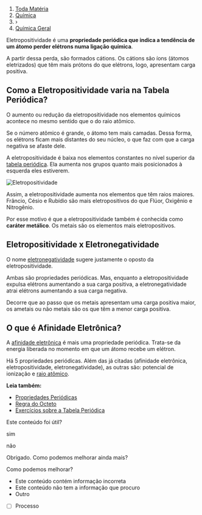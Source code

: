1.  [Toda Matéria](https://www.todamateria.com.br/) 
2.  [Química](https://www.todamateria.com.br/quimica/)
3.  ›
4.  [Química Geral](https://www.todamateria.com.br/quimica/quimica-geral/)

Eletropositividade é uma **propriedade periódica que indica a tendência de um átomo perder elétrons numa ligação química**.

A partir dessa perda, são formados cátions. Os cátions são íons (átomos eletrizados) que têm mais prótons do que elétrons, logo, apresentam carga positiva.

## Como a Eletropositividade varia na Tabela Periódica?

O aumento ou redução da eletropositividade nos elementos químicos acontece no mesmo sentido que o do raio atômico.

Se o número atômico é grande, o átomo tem mais camadas. Dessa forma, os elétrons ficam mais distantes do seu núcleo, o que faz com que a carga negativa se afaste dele.

A eletropositividade é baixa nos elementos constantes no nível superior da [tabela periódica](https://www.todamateria.com.br/tabela-periodica/). Ela aumenta nos grupos quanto mais posicionados à esquerda eles estiverem.

![Eletropositividade](https://static.todamateria.com.br/upload/58/32/5832c9bd8a23a-eletropositividade.jpg)

Assim, a eletropositividade aumenta nos elementos que têm raios maiores. Frâncio, Césio e Rubídio são mais eletropositivos do que Flúor, Oxigênio e Nitrogênio.

Por esse motivo é que a eletropositividade também é conhecida como **caráter metálico**. Os metais são os elementos mais eletropositivos.

## Eletropositividade x Eletronegatividade

O nome [eletronegatividade](https://www.todamateria.com.br/eletronegatividade/) sugere justamente o oposto da eletropositividade.

Ambas são propriedades periódicas. Mas, enquanto a eletropositividade expulsa elétrons aumentando a sua carga positiva, a eletronegatividade atrai elétrons aumentando a sua carga negativa.

Decorre que ao passo que os metais apresentam uma carga positiva maior, os ametais ou não metais são os que têm a menor carga positiva.

## O que é Afinidade Eletrônica?

A [afinidade eletrônica](https://www.todamateria.com.br/afinidade-eletronica/) é mais uma propriedade periódica. Trata-se da energia liberada no momento em que um átomo recebe um elétron.

Há 5 propriedades periódicas. Além das já citadas (afinidade eletrônica, eletropositividade, eletronegatividade), as outras são: potencial de ionização e [raio atômico](https://www.todamateria.com.br/raio-atomico/).

**Leia também:**

+   [Propriedades Periódicas](https://www.todamateria.com.br/propriedades-periodicas/)
+   [Regra do Octeto](https://www.todamateria.com.br/regra-do-octeto/)
+   [Exercícios sobre a Tabela Periódica](https://www.todamateria.com.br/exercicios-tabela-periodica/)

Este conteúdo foi útil?

sim

não

Obrigado. Como podemos melhorar ainda mais?

Como podemos melhorar?

+   Este conteúdo contém informação incorreta
+   Este conteúdo não tem a informação que procuro
+   Outro

- [ ] Processo 